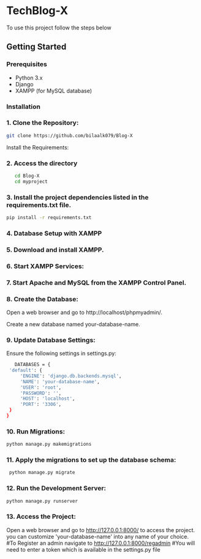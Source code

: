 # TechBlog-X

To use this project follow the steps below

## Getting Started

### Prerequisites

- Python 3.x
- Django
- XAMPP (for MySQL database)

### Installation

### 1. **Clone the Repository:**

   ```bash
   git clone https://github.com/bilaalk079/Blog-X
   ```
 Install the Requirements:
### 2. Access the directory 
```bash
   cd Blog-X
   cd myproject
```
### 3. Install the project dependencies listed in the requirements.txt file.
```bash
pip install -r requirements.txt
```
### 4. **Database Setup with XAMPP**

### 5. **Download and install XAMPP.**

### 6. Start XAMPP Services:

### 7. Start Apache and MySQL from the XAMPP Control Panel.

### 8. Create the Database:

   Open a web browser and go to http://localhost/phpmyadmin/.
   
   Create a new database named your-database-name.
   
### 9. Update Database Settings:

   Ensure the following settings in settings.py:
   ```bash
      DATABASES = {
    'default': {
        'ENGINE': 'django.db.backends.mysql',
        'NAME': 'your-database-name',
        'USER': 'root',
        'PASSWORD': '',
        'HOST': 'localhost',
        'PORT': '3306',
    }
}
```
### 10. Run Migrations:
```bash
python manage.py makemigrations
```

### 11. Apply the migrations to set up the database schema:
 ```bash
  python manage.py migrate
```
### 12. Run the Development Server:
```bash
python manage.py runserver
```
### 13. Access the Project:

Open a web browser and go to http://127.0.0.1:8000/ to access the project.
 you can customize 'your-database-name' into any name of your choice.
 #To Register an admin navigate to http://127.0.0.1:8000/regadmin
 #You will need to enter a token which is available in the settings.py file


   
 
